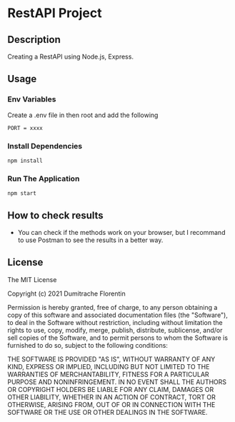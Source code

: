 # RestAPI Project

## Description

Creating a RestAPI using Node.js, Express.

## Usage

### Env Variables

Create a .env file in then root and add the following

```
PORT = xxxx
```

### Install Dependencies

```
npm install
```

### Run The Application

```
npm start
```

## How to check results

- You can check if the methods work on your browser, but I recommand to use Postman to see the results in a better way.

## License

The MIT License

Copyright (c) 2021 Dumitrache Florentin

Permission is hereby granted, free of charge, to any person obtaining a copy of this software and associated documentation files (the "Software"), to deal in the Software without restriction, including without limitation the rights to use, copy, modify, merge, publish, distribute, sublicense, and/or sell copies of the Software, and to permit persons to whom the Software is furnished to do so, subject to the following conditions:

THE SOFTWARE IS PROVIDED "AS IS", WITHOUT WARRANTY OF ANY KIND, EXPRESS OR IMPLIED, INCLUDING BUT NOT LIMITED TO THE WARRANTIES OF MERCHANTABILITY, FITNESS FOR A PARTICULAR PURPOSE AND NONINFRINGEMENT. IN NO EVENT SHALL THE AUTHORS OR COPYRIGHT HOLDERS BE LIABLE FOR ANY CLAIM, DAMAGES OR OTHER LIABILITY, WHETHER IN AN ACTION OF CONTRACT, TORT OR OTHERWISE, ARISING FROM, OUT OF OR IN CONNECTION WITH THE SOFTWARE OR THE USE OR OTHER DEALINGS IN THE SOFTWARE.
